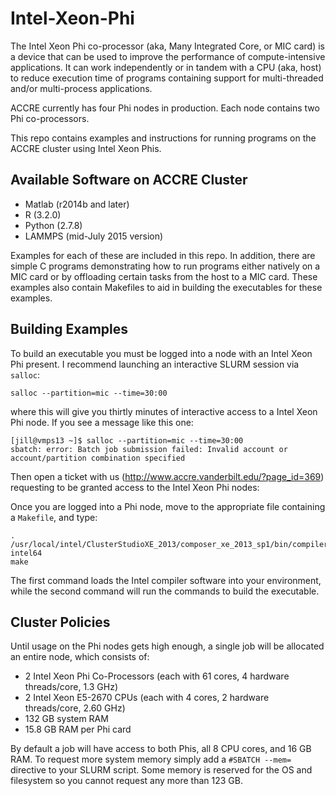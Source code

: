 # Intel-Xeon-Phi

The Intel Xeon Phi co-processor (aka, Many Integrated Core, or MIC card) is a device that
can be used to improve the performance of compute-intensive applications. It can work independently or in tandem
with a CPU (aka, host) to reduce execution time of programs containing support for multi-threaded and/or
multi-process applications. 

ACCRE currently has four Phi nodes in production. Each node contains two Phi co-processors. 

This repo contains examples and instructions for running programs on the ACCRE cluster using Intel Xeon Phis.

## Available Software on ACCRE Cluster

* Matlab (r2014b and later)
* R (3.2.0)
* Python (2.7.8)
* LAMMPS (mid-July 2015 version)

Examples for each of these are included in this repo. In addition, there are simple
C programs demonstrating how to run programs either natively on a MIC card or by offloading
certain tasks from the host to a MIC card. These examples also contain Makefiles to
aid in building the executables for these examples.

## Building Examples
To build an executable you must be logged into a node with an Intel Xeon Phi present.
I recommend launching an interactive SLURM session via ```salloc```:

```shell
salloc --partition=mic --time=30:00
```

where this will give you thirtly minutes of interactive access to a Intel Xeon Phi node. If you
see a message like this one:

```shell
[jill@vmps13 ~]$ salloc --partition=mic --time=30:00
sbatch: error: Batch job submission failed: Invalid account or account/partition combination specified
```

Then open a ticket with us (http://www.accre.vanderbilt.edu/?page_id=369) requesting to be granted access to the Intel Xeon Phi nodes:

Once you are logged into a Phi node, move to the appropriate file containing a
```Makefile```, and type:

```shell
. /usr/local/intel/ClusterStudioXE_2013/composer_xe_2013_sp1/bin/compilervars.sh intel64
make
```

The first command loads the Intel compiler software into your environment, while the
second command will run the commands to build the executable.

## Cluster Policies
Until usage on the Phi nodes gets high enough, a single job will be allocated an entire node,
which consists of:

- 2 Intel Xeon Phi Co-Processors (each with 61 cores, 4 hardware threads/core, 1.3 GHz)
- 2 Intel Xeon E5-2670 CPUs (each with 4 cores, 2 hardware threads/core, 2.60 GHz)
- 132 GB system RAM
- 15.8 GB RAM per Phi card

By default a job will have access to both Phis, 
all 8 CPU cores, and 16 GB RAM. To request more system memory simply add a 
```#SBATCH --mem=``` directive to your SLURM script. Some memory is reserved 
for the OS and filesystem so you cannot request any more than 123 GB.
